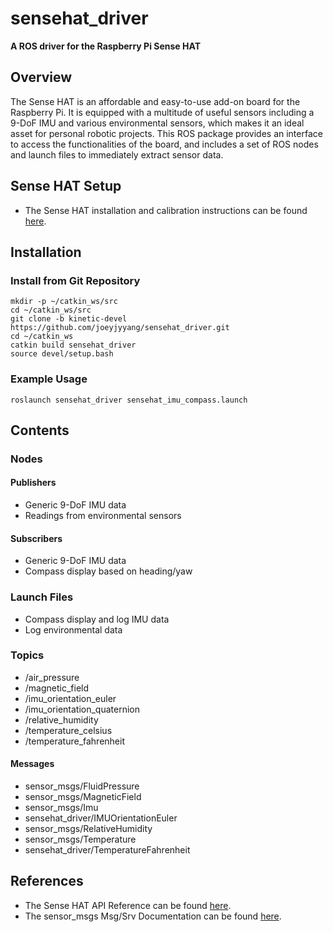# sensehat_driver
**A ROS driver for the Raspberry Pi Sense HAT**
## Overview
The Sense HAT is an affordable and easy-to-use add-on board for the Raspberry Pi. It is equipped with a multitude of useful sensors including a 9-DoF IMU and various environmental sensors, which makes it an ideal asset for personal robotic projects. This ROS package provides an interface to access the functionalities of the board, and includes a set of ROS nodes and launch files to immediately extract sensor data.
## Sense HAT Setup 
- The Sense HAT installation and calibration instructions can be found [here](https://www.raspberrypi.org/documentation/hardware/sense-hat/).
## Installation
### Install from Git Repository
```
mkdir -p ~/catkin_ws/src
cd ~/catkin_ws/src
git clone -b kinetic-devel https://github.com/joeyjyyang/sensehat_driver.git
cd ~/catkin_ws
catkin build sensehat_driver
source devel/setup.bash
```
### Example Usage
```
roslaunch sensehat_driver sensehat_imu_compass.launch
```
## Contents
### Nodes
#### Publishers
- Generic 9-DoF IMU data
- Readings from environmental sensors 
#### Subscribers
- Generic 9-DoF IMU data
- Compass display based on heading/yaw
### Launch Files
- Compass display and log IMU data 
- Log environmental data
### Topics
- /air_pressure
- /magnetic_field
- /imu_orientation_euler
- /imu_orientation_quaternion
- /relative_humidity
- /temperature_celsius
- /temperature_fahrenheit
#### Messages
- sensor_msgs/FluidPressure
- sensor_msgs/MagneticField
- sensor_msgs/Imu
- sensehat_driver/IMUOrientationEuler
- sensor_msgs/RelativeHumidity
- sensor_msgs/Temperature
- sensehat_driver/TemperatureFahrenheit
## References
- The Sense HAT API Reference can be found [here](https://pythonhosted.org/sense-hat/api/).
- The sensor_msgs Msg/Srv Documentation can be found [here](http://docs.ros.org/kinetic/api/sensor_msgs/html/index-msg.html).

